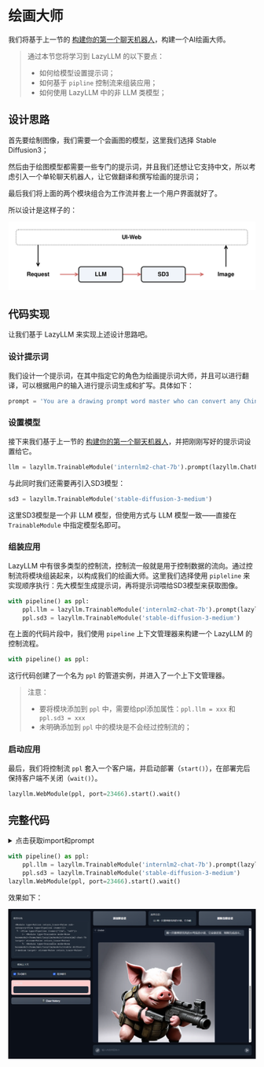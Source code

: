 # 绘画大师

我们将基于上一节的 [构建你的第一个聊天机器人](robot.md)，构建一个AI绘画大师。

> 通过本节您将学习到 LazyLLM 的以下要点：
>
> - 如何给模型设置提示词；
> - 如何基于 `pipline` 控制流来组装应用；
> - 如何使用 LazyLLM 中的非 LLM 类模型；

## 设计思路

首先要绘制图像，我们需要一个会画图的模型，这里我们选择 Stable Diffusion3；

然后由于绘图模型都需要一些专门的提示词，并且我们还想让它支持中文，所以考虑引入一个单轮聊天机器人，让它做翻译和撰写绘画的提示词；

最后我们将上面的两个模块组合为工作流并套上一个用户界面就好了。

所以设计是这样子的：

![Painting Master](../../assets/2_painting_master1.svg)

## 代码实现

让我们基于 LazyLLM 来实现上述设计思路吧。
 
### 设计提示词

我们设计一个提示词，在其中指定它的角色为绘画提示词大师，并且可以进行翻译，可以根据用户的输入进行提示词生成和扩写。具体如下：

```python
prompt = 'You are a drawing prompt word master who can convert any Chinese content entered by the user into English drawing prompt words. In this task, you need to convert any input content into English drawing prompt words, and you can enrich and expand the prompt word content.'
```

### 设置模型

接下来我们基于上一节的 [构建你的第一个聊天机器人](robot.md)，并把刚刚写好的提示词设置给它。

```python
llm = lazyllm.TrainableModule('internlm2-chat-7b').prompt(lazyllm.ChatPrompter(prompt))
```

与此同时我们还需要再引入SD3模型：

```python
sd3 = lazyllm.TrainableModule('stable-diffusion-3-medium')
```

这里SD3模型是一个非 LLM 模型，但使用方式与 LLM 模型一致——直接在 `TrainableModule` 中指定模型名即可。

### 组装应用

LazyLLM 中有很多类型的控制流，控制流一般就是用于控制数据的流向。通过控制流将模块组装起来，以构成我们的绘画大师。这里我们选择使用 `pipleline` 来实现顺序执行：先大模型生成提示词，再将提示词喂给SD3模型来获取图像。

```python
with pipeline() as ppl:
    ppl.llm = lazyllm.TrainableModule('internlm2-chat-7b').prompt(lazyllm.ChatPrompter(prompt))
    ppl.sd3 = lazyllm.TrainableModule('stable-diffusion-3-medium')
```

在上面的代码片段中，我们使用 `pipeline` 上下文管理器来构建一个 LazyLLM 的控制流程。

```python
with pipeline() as ppl:
```

这行代码创建了一个名为 `ppl` 的管道实例，并进入了一个上下文管理器。

> 注意：
>
> - 要将模块添加到 `ppl` 中，需要给ppl添加属性：`ppl.llm = xxx` 和 `ppl.sd3 = xxx`
> - 未明确添加到 `ppl` 中的模块是不会经过控制流的；

### 启动应用

最后，我们将控制流 `ppl` 套入一个客户端，并启动部署（`start()`），在部署完后保持客户端不关闭（`wait()`）。

```python
lazyllm.WebModule(ppl, port=23466).start().wait()
```

## 完整代码
<details>
<summary>点击获取import和prompt</summary>

```python
import lazyllm
from lazyllm import pipeline

prompt = 'You are a drawing prompt word master who can convert any Chinese content entered by the user into English drawing prompt words. In this task, you need to convert any input content into English drawing prompt words, and you can enrich and expand the prompt word content.'
```
</details>

```python
with pipeline() as ppl:
    ppl.llm = lazyllm.TrainableModule('internlm2-chat-7b').prompt(lazyllm.ChatPrompter(prompt))
    ppl.sd3 = lazyllm.TrainableModule('stable-diffusion-3-medium')
lazyllm.WebModule(ppl, port=23466).start().wait()
```

效果如下：

![Painting Master](../../assets/2_painting_master2.png)
